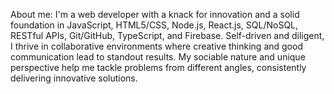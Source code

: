 <!-- (for the about section) -->

About me: I'm a web developer with a knack for innovation and a solid foundation in JavaScript, HTML5/CSS, Node.js, React.js, SQL/NoSQL, RESTful APIs, Git/GitHub, TypeScript, and Firebase. Self-driven and diligent, I thrive in collaborative environments where creative thinking and good communication lead to standout results. My sociable nature and unique perspective help me tackle problems from different angles, consistently delivering innovative solutions.

<!--  -->
